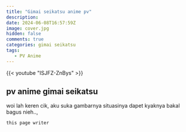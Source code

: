```yaml
---
title: "Gimai seikatsu anime pv"
description: 
date: 2024-06-08T16:57:59Z
image: cover.jpg
hidden: false
comments: true
categories: gimai seikatsu
tags: 
   - PV Anime
---
```


{{< youtube "ISJFZ-ZnBys" >}}

## pv anime gimai seikatsu

woi lah keren cik, aku suka gambarnya situasinya dapet kyaknya bakal bagus nieh.., <br>

`this page writer`